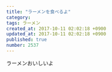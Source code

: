 ```yaml
---
title: "ラーメンを食べるよ"
category: 
tags: ラーメン
created_at: 2017-10-11 02:02:18 +0900
updated_at: 2017-10-11 02:02:18 +0900
published: true
number: 2537
---
```


ラーメンおいしいよ
